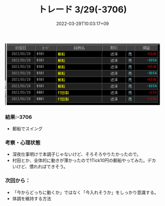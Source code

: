 ﻿---
title: トレード 3/29(-3706)
date: "2022-03-29T10:03:17+09"
image: "220329_/image.png"
thumbnail: chart.png
tags: ["trade"]
---

![](chart.png)

### 結果:-3706

- 郵船でスイング

### 考察・心理状態

- 深夜仕事明けで本調子じゃないけど、そろそろやりたかったので。
- 村田とか、全体的に動きが薄かったので1Tick10円の郵船やってみた。デカいけど、慣れればできそう。

### 次回から：

- 「今からどっちに動くか」ではなく「今入れそうか」をしっかり意識する。
- 体調を維持する方法